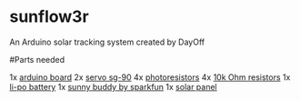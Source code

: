 # sunflow3r
An Arduino solar tracking system created by DayOff


#Parts needed 

1x [arduino board](https://www.amazon.com/Elegoo-EL-CB-001-ATmega328P-ATMEGA16U2-Arduino/dp/B01EWOE0UU/ref=pd_lpo_vtph_147_tr_img_2/144-0417184-2954809?_encoding=UTF8&psc=1&refRID=6EBVDPM3ZZYXJXWV7MFM)
2x [servo sg-90](https://www.amazon.com/Longruner-Helicopter-Airplane-Controls-KY66-5/dp/B01NA80LUR)
4x [photoresistors](https://www.amazon.com/Sensitive-Resistor-Photoresistor-Optoresistor-GL5516/dp/B008FUT7K6)
4x [10k Ohm resistors](https://www.amazon.com/Parts-Express-Flameproof-Resistor-Pcs/dp/B0002KR8JY)
1x [li-po battery](https://www.sparkfun.com/products/13813)
1x [sunny buddy by sparkfun](https://www.sparkfun.com/products/12885)
1x [solar panel](https://www.sparkfun.com/products/13782)

